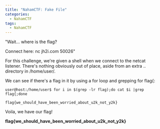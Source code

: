 ```yaml
---
title: "NahamCTF: Fake File"
categories:
  - NahamCTF
tags:
  - NahamCTF
---
```


"Wait... where is the flag?

Connect here:
nc jh2i.com 50026"

For this challenge, we're given a shell when we connect to the netcat listener. There's nothing obviously out of place, aside from an extra .. directory in /home/user/.

We can see if there's a flag in it by using a for loop and grepping for flag{:

```
user@host:/home/user$ for i in $(grep -lr flag);do cat $i |grep flag{;done

flag{we_should_have_been_worried_about_u2k_not_y2k}
```

Voila, we have our flag!

**flag{we_should_have_been_worried_about_u2k_not_y2k}**
